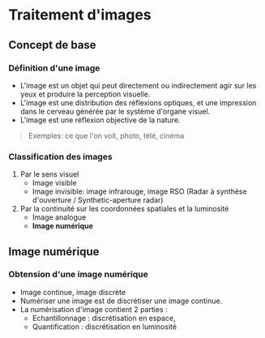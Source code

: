 # Traitement d'images

## Concept de base
### Définition d'une image
* L'image est un objet qui peut directement ou indirectement agir sur les yeux et produire la perception visuelle.  
* L'image est une distribution des réflexions optiques, et une impression dans le cerveau générée par le système d'organe visuel.  
* L'image est une réflexion objective de la nature.  
> Exemples: ce que l'on voit, photo, télé, cinéma
### Classification des images
1. Par le sens visuel
   * Image visible
   * Image invisible: image infrarouge, image RSO (Radar à synthèse d'ouverture / Synthetic-aperture radar)
2. Par la continuité sur les coordonnées spatiales et la luminosité
   * Image analogue
   * __Image numérique__

## Image numérique
### Obtension d'une image numérique
* Image continue, image discrète  
* Numériser une image est de discrétiser une image continue.  
* La numérisation d'image contient 2 parties :
    * Echantillonnage : discrétisation en espace, 
    * Quantification : discrétisation en luminosité